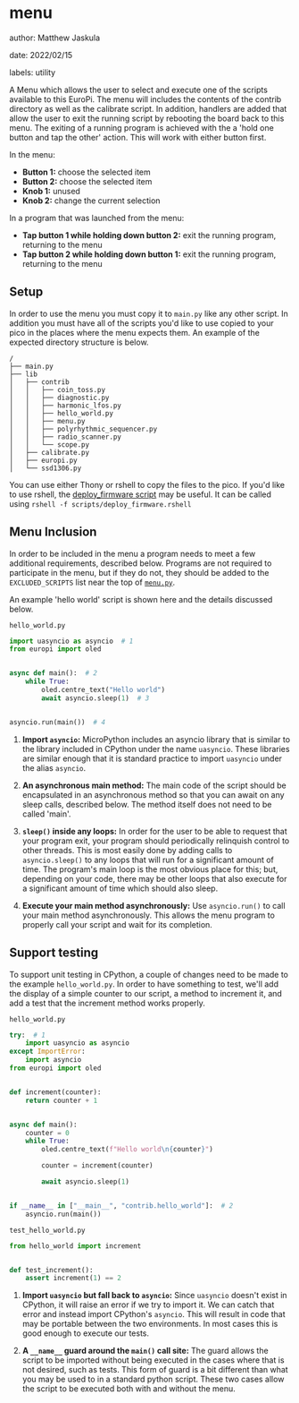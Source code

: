 # menu

author: Matthew Jaskula

date: 2022/02/15

labels: utility

A Menu which allows the user to select and execute one of the scripts available to this EuroPi. The menu will includes
the contents of the contrib directory as well as the calibrate script. In addition, handlers are added that allow the
user to exit the running script by rebooting the board back to this menu. The exiting of a running program is achieved
with the a 'hold one button and tap the other' action. This will work with either button first.

In the menu: 

* **Button 1:** choose the selected item
* **Button 2:** choose the selected item
* **Knob 1:** unused
* **Knob 2:** change the current selection

In a program that was launched from the menu:

* **Tap button 1 while holding down button 2:** exit the running program, returning to the menu
* **Tap button 2 while holding down button 1:** exit the running program, returning to the menu

## Setup

In order to use the menu you must copy it to ``main.py`` like any other script. In addition you must have all of the
scripts you'd like to use copied to your pico in the places where the menu expects them. An example of the expected
directory structure is below.

```
/
├── main.py
├── lib
│   ├── contrib
│   │   ├── coin_toss.py
│   │   ├── diagnostic.py
│   │   ├── harmonic_lfos.py
│   │   ├── hello_world.py
│   │   ├── menu.py
│   │   ├── polyrhythmic_sequencer.py
│   │   ├── radio_scanner.py
│   │   └── scope.py
│   ├── calibrate.py
│   ├── europi.py
│   └── ssd1306.py
```

You can use either Thony or rshell to copy the files to the pico. If you'd like to use rshell, the [deploy_firmware
script](scripts/deploy_firmware.rshell) may be useful. It can be called using ``rshell -f scripts/deploy_firmware.rshell``

## Menu Inclusion

In order to be included in the menu a program needs to meet a few additional requirements, described below. Programs are
not required to participate in the menu, but if they do not, they should be added to the ``EXCLUDED_SCRIPTS`` list near 
the top of [``menu.py``](/software/contrib/menu.py).

An example 'hello world' script is shown here and the details discussed below.

``hello_world.py``
```Python
import uasyncio as asyncio  # 1
from europi import oled


async def main():  # 2
    while True:
        oled.centre_text("Hello world")
        await asyncio.sleep(1)  # 3


asyncio.run(main())  # 4

```

1. **Import ``asyncio``:** MicroPython includes an asyncio library that is similar to the library included in CPython 
under the name ``uasyncio``. These libraries are similar enough that it is standard practice to import ``uasyncio`` 
under the alias ``asyncio``.

2. **An asynchronous main method:** The main code of the script should be encapsulated in an asynchronous method so that
you can await on any sleep calls, described below. The method itself does not need to be called 'main'.

3. **``sleep()`` inside any loops:** In order for the user to be able to request that your program exit, your program should 
periodically relinquish control to other threads. This is most easily done by adding calls to `asyncio.sleep()` to any
loops that will run for a significant amount of time. The program's main loop is the most obvious place for this; but,
depending on your code, there may be other loops that also execute for a significant amount of time which should also
sleep.

4. **Execute your main method asynchronously:** Use ``asyncio.run()`` to call your main method asynchronously. This
allows the menu program to properly call your script and wait for its completion.

## Support testing

To support unit testing in CPython, a couple of changes need to be made to the example ``hello_world.py``. In order to have something to test, we'll add the display of a simple counter to our script, a method to increment it, and add a test
that the increment method works properly.

``hello_world.py``
```python
try:  # 1
    import uasyncio as asyncio
except ImportError:
    import asyncio
from europi import oled


def increment(counter):
    return counter + 1


async def main():
    counter = 0
    while True:
        oled.centre_text(f"Hello world\n{counter}")

        counter = increment(counter)

        await asyncio.sleep(1)


if __name__ in ["__main__", "contrib.hello_world"]:  # 2
    asyncio.run(main())

```

``test_hello_world.py``
```python
from hello_world import increment


def test_increment():
    assert increment(1) == 2
```

1. **Import ``uasyncio`` but fall back to ``asyncio``:** Since ``uasyncio`` doesn't exist in CPython, it will raise an 
error if we try to import it. We can catch that error and instead import CPython's ``asyncio``. This will result in code
that may be portable between the two environments. In most cases this is good enough to execute our tests.

2. **A ``__name__`` guard around the ``main()`` call site:** The guard allows the script to be imported without being 
executed in the cases where that is not desired, such as tests. This form of guard is a bit different than what you may
be used to in a standard python script. These two cases allow the script to be executed both with and without the menu.
